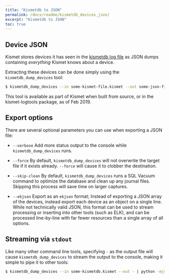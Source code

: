 ```yaml
---
title: "Kismetdb to JSON"
permalink: /docs/readme/kismetdb_devices_json/
excerpt: "Kismetdb to JSON"
toc: true
---
```


## Device JSON
Kismet stores devices it has seen in the [kismetdb log file](/docs/readme/logging/) as JSON dumps containing *everything* Kismet knows about a device.

Extracting these devices can be done simply using the `kismetdb_dump_devices` tool:

```bash
$ kismetdb_dump_devices --in some-kismet-file.kismet --out some-json-file.json
```

This tool is available as part of Kismet when built from source, or in the kismet-logtools package, as of Feb 2019.

## Export options
There are several optional parameters you can use when exporting a JSON file:

* `--verbose`
    Add more status output to the console while `kismetdb_dump_devices` runs.

* `--force`
    By default, `kismetdb_dump_devices` will not overwrite the target file if it exists already.  `--force` will cause it to clobber the destination.

* `--skip-clean`
    By default, `kismetdb_dump_devices` runs a SQL Vacuum command to optimize the database and clean up any journal files.  Skipping this process will save time on larger captures.

* `--ekjson`
    Export as an `ekjson` format; Instead of exporting a JSON array of the devices, instead export each device as an object on a single line.  While not technically valid JSON, this format can be used to stream processing or inserting into other tools (such as ELK), and can be processed line-by-line with far fewer resources than a single array of all options.

## Streaming via `stdout`

Like many other command line tools, specifying `-` as the output file will cause `kismetdb_dump_devices` to stream the output to the console, making it simple to pipe it to other tools:

```bash
$ kismetdb_dump_devices --in some-kismetdb.kismet --out - | python -mjson.tool
```

